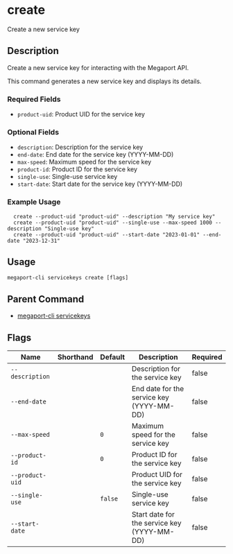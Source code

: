 # create

Create a new service key

## Description

Create a new service key for interacting with the Megaport API.

This command generates a new service key and displays its details.

### Required Fields
  - `product-uid`: Product UID for the service key

### Optional Fields
  - `description`: Description for the service key
  - `end-date`: End date for the service key (YYYY-MM-DD)
  - `max-speed`: Maximum speed for the service key
  - `product-id`: Product ID for the service key
  - `single-use`: Single-use service key
  - `start-date`: Start date for the service key (YYYY-MM-DD)

### Example Usage

```
  create --product-uid "product-uid" --description "My service key"
  create --product-uid "product-uid" --single-use --max-speed 1000 --description "Single-use key"
  create --product-uid "product-uid" --start-date "2023-01-01" --end-date "2023-12-31"
```


## Usage

```
megaport-cli servicekeys create [flags]
```



## Parent Command

* [megaport-cli servicekeys](megaport-cli_servicekeys.md)




## Flags

| Name | Shorthand | Default | Description | Required |
|------|-----------|---------|-------------|----------|
| `--description` |  |  | Description for the service key | false |
| `--end-date` |  |  | End date for the service key (YYYY-MM-DD) | false |
| `--max-speed` |  | `0` | Maximum speed for the service key | false |
| `--product-id` |  | `0` | Product ID for the service key | false |
| `--product-uid` |  |  | Product UID for the service key | false |
| `--single-use` |  | `false` | Single-use service key | false |
| `--start-date` |  |  | Start date for the service key (YYYY-MM-DD) | false |



